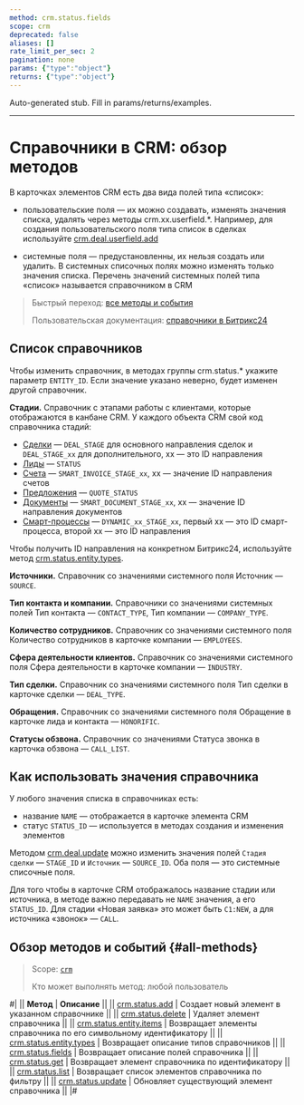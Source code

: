 ```yaml
---
method: crm.status.fields
scope: crm
deprecated: false
aliases: []
rate_limit_per_sec: 2
pagination: none
params: {"type":"object"}
returns: {"type":"object"}
---
```


Auto-generated stub. Fill in params/returns/examples.

---

# Справочники в CRM: обзор методов

В карточках элементов CRM есть два вида полей типа «список»: 

* пользовательские поля  — их можно создавать, изменять значения списка, удалять через методы crm.xx.userfield.*. Например, для создания пользовательского поля типа список в сделках используйте [crm.deal.userfield.add](../deals/user-defined-fields/crm-deal-userfield-add.md)
  
* системные поля  — предустановленны, их нельзя создать или удалить. В системных списочных полях можно изменять только значения списка. Перечень значений системных полей типа «список» называется справочником в CRM

> Быстрый переход: [все методы и события](#all-methods)
> 
> Пользовательская документация: [справочники в Битрикс24](https://helpdesk.bitrix24.ru/open/21600612/)
 
## Список справочников

Чтобы изменить справочник, в методах группы crm.status.* укажите параметр `ENTITY_ID`. Если значение указано неверно, будет изменен другой справочник.

**Стадии.** Справочник с этапами работы с клиентами, которые отображаются в канбане CRM. У каждого объекта CRM свой код справочника стадий: 
* [Сделки](../deals/index.md) — `DEAL_STAGE` для основного направления сделок и `DEAL_STAGE_xx`  для дополнительного, xx — это ID направления
* [Лиды](../leads/index.md) —  `STATUS`
* [Счета](../universal/invoice.md) — `SMART_INVOICE_STAGE_xx`, xx —  значение ID направления счетов
* [Предложения](../quote/index.md) — `QUOTE_STATUS`
* [Документы](https://helpdesk.bitrix24.ru/open/17572968/) — `SMART_DOCUMENT_STAGE_xx`, xx — значение ID направления документов 
* [Смарт-процессы](../universal/index.md) —  `DYNAMIC_xx_STAGE_xx`, первый xx — это ID смарт-процесса, второй xx — это ID направления

Чтобы получить ID направления на конкретном Битрикс24, используйте метод [crm.status.entity.types](./crm-status-entity-types.md).

**Источники.** Справочник со значениями системного поля Источник — `SOURCE`.

**Тип контакта и компании.** Справочники со значениями системных полей Тип контакта —  `CONTACT_TYPE`, Тип компании — `COMPANY_TYPE`.

**Количество сотрудников.** Справочник со значениями системного поля Количество сотрудников в карточке компании —  `EMPLOYEES`.

**Сфера деятельности клиентов.** Справочник со значениями системного поля Сфера деятельности в карточке компании —  `INDUSTRY`.

**Тип сделки.** Справочник со значениями системного поля Тип сделки в карточке сделки —  `DEAL_TYPE`.

**Обращения.** Справочник со значениями системного поля Обращение в карточке лида и контакта —  `HONORIFIC`.

**Статусы обзвона.** Справочник со значениями Статуса звонка в карточка обзвона —  `CALL_LIST`.

## Как использовать значения справочника

У любого значения списка в справочниках есть:

* название `NAME` — отображается в карточке элемента CRM
* статус `STATUS_ID` — используется в методах создания и изменения элементов

Методом [crm.deal.update](../deals/crm-deal-update.md) можно изменить значения полей `Стадия сделки` — `STAGE_ID` и `Источник` — `SOURCE_ID`. Оба поля — это системные списочные поля. 

Для того чтобы в карточке CRM отображалось название стадии или источника, в методе важно передавать не `NAME` значения, а его  `STATUS_ID`. Для стадии «Новая заявка» это может быть `C1:NEW`, а для источника  «звонок» — `CALL`. 

## Обзор методов и событий {#all-methods}

> Scope: [`crm`](../../scopes/permissions.md)
>
> Кто может выполнять метод: любой пользователь

#|
|| **Метод** | **Описание** ||
|| [crm.status.add](./crm-status-add.md) | Создает новый элемент в указанном справочнике ||
|| [crm.status.delete](./crm-status-delete.md) | Удаляет элемент справочника ||
|| [crm.status.entity.items](./crm-status-entity-items.md) | Возвращает элементы справочника по его символьному идентификатору ||
|| [crm.status.entity.types](./crm-status-entity-types.md) | Возвращает описание типов справочников ||
|| [crm.status.fields](./crm-status-fields.md) | Возвращает описание полей справочника ||
|| [crm.status.get](./crm-status-get.md) | Возвращает элемент справочника по идентификатору ||
|| [crm.status.list](./crm-status-list.md) | Возвращает список элементов справочника по фильтру ||
|| [crm.status.update](./crm-status-update.md) | Обновляет существующий элемент справочника ||
|#
